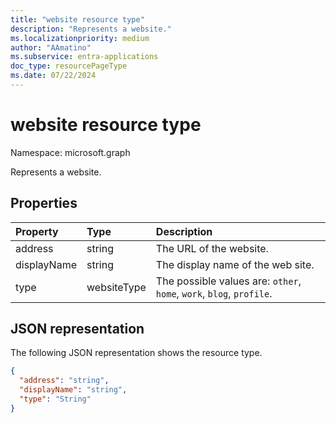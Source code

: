 ```yaml
---
title: "website resource type"
description: "Represents a website."
ms.localizationpriority: medium
author: "AAmatino"
ms.subservice: entra-applications
doc_type: resourcePageType
ms.date: 07/22/2024
---
```


# website resource type

Namespace: microsoft.graph

Represents a website.


## Properties
| Property	   | Type	|Description|
|:---------------|:--------|:----------|
|address|string|The URL of the website.|
|displayName|string|The display name of the web site.|
|type|websiteType| The possible values are: `other`, `home`, `work`, `blog`, `profile`.|

## JSON representation

The following JSON representation shows the resource type.

<!-- {
  "blockType": "resource",
  "optionalProperties": [

  ],
  "@odata.type": "microsoft.graph.website"
}-->

```json
{
  "address": "string",
  "displayName": "string",
  "type": "String"
}

```

<!-- uuid: 8fcb5dbc-d5aa-4681-8e31-b001d5168d79
2015-10-25 14:57:30 UTC -->
<!-- {
  "type": "#page.annotation",
  "description": "webSite resource",
  "keywords": "",
  "section": "documentation",
  "tocPath": ""
}-->


